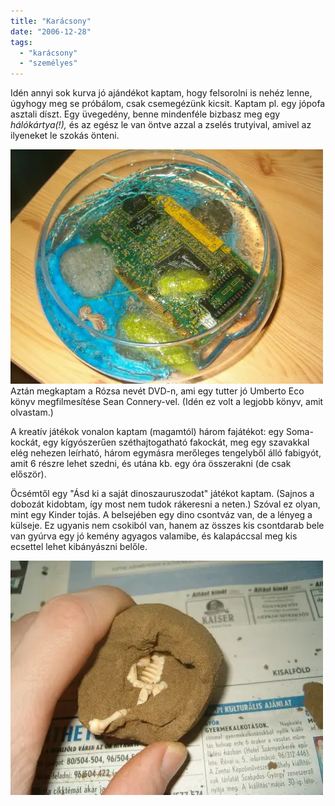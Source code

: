```yaml
---
title: "Karácsony"
date: "2006-12-28"
tags: 
  - "karácsony"
  - "személyes"
---
```


Idén annyi sok kurva jó ajándékot kaptam, hogy felsorolni is nehéz lenne, úgyhogy meg se próbálom, csak csemegézünk kicsit. Kaptam pl. egy jópofa asztali díszt. Egy üvegedény, benne mindenféle bizbasz meg egy _hálókártya(!),_ és az egész le van öntve azzal a zselés trutyival, amivel az ilyeneket le szokás önteni.

![disz](images/disz-500x375.webp) Aztán megkaptam a Rózsa nevét DVD-n, ami egy tutter jó Umberto Eco könyv megfilmesítése Sean Connery-vel. (Idén ez volt a legjobb könyv, amit olvastam.)

A kreatív játékok vonalon kaptam (magamtól) három fajátékot: egy Soma-kockát, egy kígyószerűen széthajtogatható fakockát, meg egy szavakkal elég nehezen leírható, három egymásra merőleges tengelyből álló fabigyót, amit 6 részre lehet szedni, és utána kb. egy óra összerakni (de csak először).

Öcsémtől egy "Ásd ki a saját dinoszauruszodat" játékot kaptam. (Sajnos a dobozát kidobtam, így most nem tudok rákeresni a neten.) Szóval ez olyan, mint egy Kinder tojás. A belsejében egy dino csontváz van, de a lényeg a külseje. Ez ugyanis nem csokiból van, hanem az összes kis csontdarab bele van gyúrva egy jó kemény agyagos valamibe, és kalapáccsal meg kis ecsettel lehet kibányászni belőle.

![dino](images/dino-500x375.webp)
